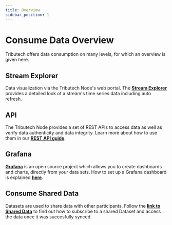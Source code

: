 ```yaml
---
title: Overview
sidebar_position: 1
---
```


# Consume Data Overview

Tributech offers data consumption on many levels, for which an overview is given here.

## Stream Explorer

Data visualization via the Tributech Node's web portal. The [**Stream Explorer**](streamexplorer.md) provides a detailed look of a stream's time series data including auto refresh.

## API

The Tributech Node provides a set of REST APIs to access data as well as verify data authenticity and data integrity. Learn more about how to use them in our [**REST API guide**](./api.md).

## Grafana

[**Grafana**](https://grafana.com/grafana/) is an open source project which allows you to create dashboards and charts, directly from your data sets. How to set up a Grafana dashboard is explained [**here**](grafana.md).

## Consume Shared Data

Datasets are used to share data with other participants. Follow the [**link to Shared Data**](shared_data.md) to find out how to subscribe to a shared Dataset and access the data once it was succesfully synced.